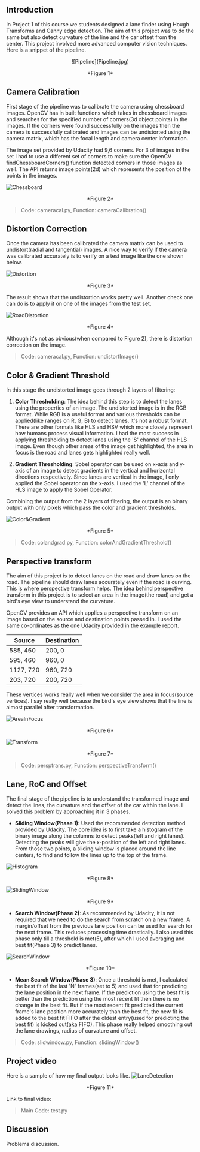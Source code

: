 ## Introduction
In Project 1 of this course we students designed a lane finder using Hough Transforms and Canny edge detection. The aim of this project was to do the same but also detect curvature of the line and the car offset from the center. This project involved more advanced computer vision techniques. Here is a snippet of the pipeline.
 
<p align="center">
![Pipeline](Pipeline.jpg)
<p align="center">
*Figure 1*

## Camera Calibration
First stage of the pipeline was to calibrate the camera using chessboard images. OpenCV has in built functions which takes in chessboard images and searches for the specified number of corners(3d object points) in the images. If the corners were found successfully on the images then the camera is successfully calibrated and images can be undistorted using the camera matrix, which has the focal length and camera center information.

The image set provided by Udacity had 9,6 corners. For 3 of images in the set I had to use a different set of corners to make sure the OpenCV findChessboardCorners() function detected corners in those 
images as well. The API returns image points(2d) which represents the position of the points in the images.

![Chessboard](Chessboard.jpg)
<p align="center">
*Figure 2*

> Code: cameracal.py, Function: cameraCalibration()

## Distortion Correction 
Once the camera has been calibrated the camera matrix can be used to undistort(radial and tangential) images. A nice way to verify if the camera was calibrated accurately is to verify on a test image like the one shown below. 

![Distortion](Distortion.jpg)
<p align="center">
*Figure 3*

The result shows that the undistortion works pretty well. Another check one can do is to apply it on one of the images from the test set.

![RoadDistortion](RoadDistortion.jpg)
<p align="center">
*Figure 4*

Although it's not as obvious(when compared to Figure 2), there is distortion correction on the image.

> Code: cameracal.py, Function: undistortImage()

## Color & Gradient Threshold
In this stage the undistorted image goes through 2 layers of filtering:

1. **Color Thresholding**: The idea behind this step is to detect the lanes using the properties of an image. The undistorted image is in the RGB format. While RGB is a useful format and various thresholds can be applied(like ranges on R, G, B) to detect lanes, it's not a robust format. There are other formats like HLS and HSV which more closely represent how humans process visual information. I had the most success in applying thresholding to detect lanes using the 'S' channel of the HLS image. Even though other areas of the image get highlighted, the area in focus is the road and lanes gets highlighted really well. 

2. **Gradient Thresholding**: Sobel operator can be used on x-axis and y-axis of an image to detect gradients in the vertical and horizontal directions respectively. Since lanes are vertical in the image, I only applied the Sobel operator on the x-axis. I used the 'L' channel of the HLS image to apply the Sobel Operator. 

Combining the output from the 2 layers of filtering, the output is an binary output with only pixels which pass the color and gradient thresholds. 

![Color&Gradient](Color&Gradient.jpg)
<p align="center">
*Figure 5*

> Code: colandgrad.py, Function: colorAndGradientThreshold()

## Perspective transform
The aim of this project is to detect lanes on the road and draw lanes on the road. The pipeline should draw lanes accurately even if the road is curving. This is where perspective transform helps. The idea behind perspective transform in this project is to select an area in the image(the road) and get a bird's eye view to understand the curvature. 

OpenCV provides an API which applies a perspective transform on an image based on the source and destination points passed in. I used the same co-ordinates as the one Udacity provided in the example report.

| Source | Destination |
| --- | --- |
| 585, 460 | 200, 0 |
| 595, 460 | 960, 0 |
| 1127, 720 | 960, 720 |
| 203, 720 | 200, 720 |

These vertices works really well when we consider the area in focus(source vertices). I say really well because the bird's eye view shows that the line is almost parallel after transformation. 
 
![AreaInFocus](AreaInFocus.jpg)
<p align="center">
*Figure 6*

![Transform](Transform.jpg)
<p align="center">
*Figure 7*

> Code: persptrans.py, Function: perspectiveTransform()

## Lane, RoC and Offset
The final stage of the pipeline is to understand the transformed image and detect the lines, the curvature and the offset of the car within the lane. I solved this problem by approaching it in 3 phases.

* **Sliding Window(Phase 1)**: Used the recommended detection method provided by Udacity. The core idea is to first take a histogram of the binary image along the columns to detect peaks(left and right lanes). Detecting the peaks will give the x-position of the left and right lanes. From those two points, a sliding window is placed around the line centers, to find and follow the lines up to the top of the frame. 

![Histogram](Histogram.jpg)
<p align="center">
*Figure 8*

![SlidingWindow](SlidingWindow.jpg)
<p align="center">
*Figure 9*

* **Search Window(Phase 2)**: As recommended by Udacity, it is not required that we need to do the search from scratch on a new frame. A margin/offset from the previous lane position can be used for search for the next frame. This reduces processing time drastically. I also used this phase only till a threshold is met(5), after which I used averaging and best fit(Phase 3) to predict lanes.

![SearchWindow](SearchWindow.jpg)
<p align="center">
*Figure 10*

* **Mean Search Window(Phase 3)**: Once a threshold is met, I calculated the best fit of the last 'N' frames(set to 5) and used that for predicting the lane position in the next frame. If the prediction using the best fit is better than the prediction using the most recent fit then there is no change in the best fit. But if the most recent fit predicted the current frame's lane position more accurately than the best fit, the new fit is added to the best fit FIFO after the oldest entry(used for predicting the best fit) is kicked out(aka FIFO). This phase really helped smoothing out the lane drawings, radius of curvature and offset.

> Code: slidwindow.py, Function: slidingWindow()

## Project video
Here is a sample of how my final output looks like. 
![LaneDetection](LaneDetection.jpg)
<p align="center">
*Figure 11*

Link to final video: 

> Main Code: test.py
 
## Discussion
Problems discussion. 